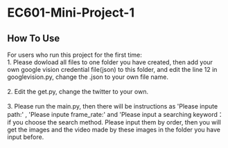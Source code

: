 # EC601-Mini-Project-1

How To Use
---
For users who run this project for the first time:<br>1. Please dowload all files to one folder you have created, then add your own google vision credential file(json) to this folder, and edit the line 12 in googlevision.py, change the .json to your own file name.<br><br>2. Edit the get.py, change the twitter to your own.<br><br>3. Please run the main.py, then there will be instructions as 'Please inpute path:' , 'Please inpute frame_rate:' and 'Please input a searching keyword：if you choose the search method. Please input them by order, then you will get the images and the video made by these images in the folder you have input before.


